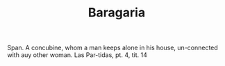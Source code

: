 ---
title: Baragaria
permalink: "/definitions/baragaria.html"
body: Span. A concubine, whom a man keeps alone in his house, un-connected with auy
  other woman. Las Par-tidas, pt. 4, tit. 14
published_at: '2018-07-07'
layout: post
---